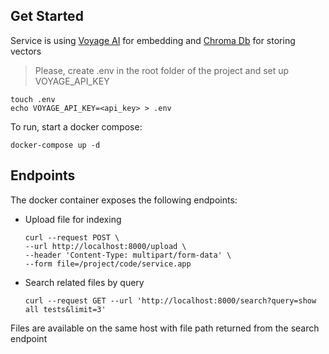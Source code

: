 ## Get Started

Service is using <a href="https://voyageai.com">Voyage AI</a> for embedding and <a href="https://www.trychroma.com">Chroma Db</a> for storing vectors 

>Please, create .env in the root folder of the project and set up VOYAGE_API_KEY

```shell
touch .env
echo VOYAGE_API_KEY=<api_key> > .env
```

To run, start a docker compose:

```shell
docker-compose up -d
```

## Endpoints

The docker container exposes the following endpoints:

- Upload file for indexing
  ```shell
  curl --request POST \
  --url http://localhost:8000/upload \
  --header 'Content-Type: multipart/form-data' \
  --form file=/project/code/service.app
  ```
- Search related files by query
  ```shell
  curl --request GET --url 'http://localhost:8000/search?query=show all tests&limit=3'
  ```


Files are available on the same host with file path returned from the search endpoint
